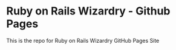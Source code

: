 # Ruby on Rails Wizardry - Github Pages

This is the repo for Ruby on Rails Wizardry GitHub Pages Site

